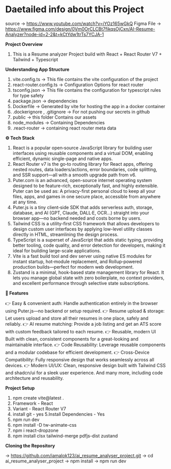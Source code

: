 # Daetailed info about this Project

source -> https://www.youtube.com/watch?v=iYOz165wGkQ
Figma File -> https://www.figma.com/design/0Vm0OrCLCBt7fikqsOjCxn/AI-Resume-Analyzer?node-id=2-2&t=kCtYdw1trTs7YCJA-1 


**Project Overview**

1. This is a Resume analyzer Project build with React + React Router V7 + Tailwind + Typescript




**Understanding App Structure**

1. vite.config.ts -> This file contains the vite configuration of the project
2. react-router.config.ts -> Configuration Options for react router
3. tsconfig.json -> This file contains the configuration for typescript rules for type safety
4. package.json -> dependencies
5. Dockerfile -> Generated by vite for hosting the app in a docker container
6. .dockerignore , .gitignore -> For not pushing our secrets in github
7. public -> this folder Contains our assets
8. node_modules -> Containing Dependencies
9. .react-router -> containing react router meta data


**⚙️ Tech Stack**

1. React is a popular open‑source JavaScript library for building user interfaces using reusable components and a virtual DOM, enabling efficient, dynamic single-page and native apps.
2. React Router v7 is the go‑to routing library for React apps, offering nested routes, data loaders/actions, error boundaries, code splitting, and SSR support—all with a smooth upgrade path from v6.
3. Puter.com is an advanced, open-source internet operating system designed to be feature-rich, exceptionally fast, and highly extensible. Puter can be used as: A privacy-first personal cloud to keep all your files, apps, and games in one secure place, accessible from anywhere at any time.
4. Puter.js is a tiny client‑side SDK that adds serverless auth, storage, database, and AI (GPT, Claude, DALL·E, OCR…) straight into your browser app—no backend needed and costs borne by users.
5. Tailwind CSS is a utility-first CSS framework that allows developers to design custom user interfaces by applying low-level utility classes directly in HTML, streamlining the design process.
6. TypeScript is a superset of JavaScript that adds static typing, providing better tooling, code quality, and error detection for developers, making it ideal for building large-scale applications.
7. Vite is a fast build tool and dev server using native ES modules for instant startup, hot‑module replacement, and Rollup‑powered production builds—perfect for modern web development.
8. Zustand is a minimal, hook-based state management library for React. It lets you manage global state with zero boilerplate, no context providers, and excellent performance through selective state subscriptions.




**🔋 Features**

👉 Easy & convenient auth: Handle authentication entirely in the browser using Puter.js—no backend or setup required.
👉 Resume upload & storage: Let users upload and store all their resumes in one place, safely and reliably.
👉 AI resume matching: Provide a job listing and get an ATS score with custom feedback tailored to each resume.
👉 Reusable, modern UI Built with clean, consistent components for a great-looking and maintainable interface.
👉 Code Reusability: Leverage reusable components and a modular codebase for efficient development.
👉 Cross-Device Compatibility: Fully responsive design that works seamlessly across all devices.
👉 Modern UI/UX: Clean, responsive design built with Tailwind CSS and shadcn/ui for a sleek user experience.
And many more, including code architecture and reusability.



**Project Setup**

1. npm create vite@latest .
2. Framework - React
3. Variant - React Router V7
4. install git - yes
5.Install Dependencies - Yes
6. npm run dev
7. npm install -D tw-animate-css
8. npm i react-dropzone
9. npm install clsx tailwind-merge pdfjs-dist zustand




**Cloning the Repository**

-> https://github.com/iamalok123/ai_resume_analyser_project.git
-> cd ai_resume_analyser_project
-> npm install
-> npm run dev




